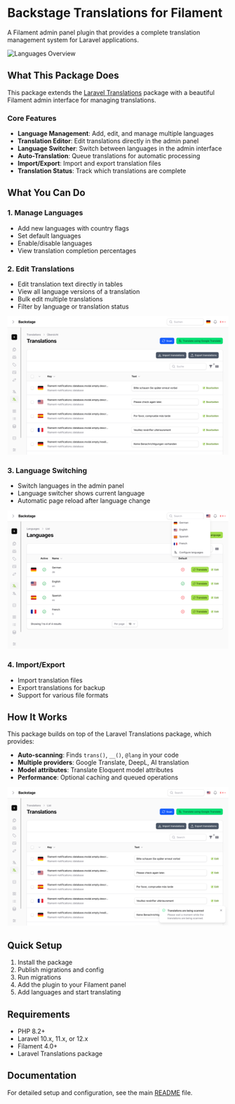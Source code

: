 # Backstage Translations for Filament

A Filament admin panel plugin that provides a complete translation management system for Laravel applications.

![Languages Overview](../img/filament/resources/languages/lagnuages_overview.png)

## What This Package Does

This package extends the [Laravel Translations](https://github.com/backstagephp/laravel-translations) package with a beautiful Filament admin interface for managing translations.

### Core Features

- **Language Management**: Add, edit, and manage multiple languages
- **Translation Editor**: Edit translations directly in the admin panel
- **Language Switcher**: Switch between languages in the admin interface
- **Auto-Translation**: Queue translations for automatic processing
- **Import/Export**: Import and export translation files
- **Translation Status**: Track which translations are complete

## What You Can Do

### 1. Manage Languages
- Add new languages with country flags
- Set default languages
- Enable/disable languages
- View translation completion percentages

### 2. Edit Translations
- Edit translation text directly in tables
- View all language versions of a translation
- Bulk edit multiple translations
- Filter by language or translation status

![Translations Overview](../img/filament/resources/translations/translations_overview.png)

### 3. Language Switching
- Switch languages in the admin panel
- Language switcher shows current language
- Automatic page reload after language change

![Language Switcher](../img/filament/resources/languages/languages_overview_switcher_example.png)

### 4. Import/Export
- Import translation files
- Export translations for backup
- Support for various file formats

## How It Works

This package builds on top of the Laravel Translations package, which provides:

- **Auto-scanning**: Finds `trans()`, `__()`, `@lang` in your code
- **Multiple providers**: Google Translate, DeepL, AI translation
- **Model attributes**: Translate Eloquent model attributes
- **Performance**: Optional caching and queued operations

![Scanning Process](../img/filament/resources/translations/translations_overview_scanning.png)

## Quick Setup

1. Install the package
2. Publish migrations and config
3. Run migrations
4. Add the plugin to your Filament panel
5. Add languages and start translating

## Requirements

- PHP 8.2+
- Laravel 10.x, 11.x, or 12.x
- Filament 4.0+
- Laravel Translations package

## Documentation

For detailed setup and configuration, see the main [README](../README.md) file.

